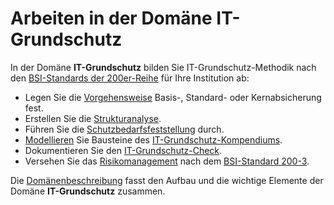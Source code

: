 # Arbeiten in der Domäne IT-Grundschutz

In der Domäne **IT-Grundschutz** bilden Sie IT-Grundschutz-Methodik nach den [BSI-Standards der 200er-Reihe](https://www.bsi.bund.de/DE/Themen/Unternehmen-und-Organisationen/Standards-und-Zertifizierung/IT-Grundschutz/BSI-Standards/bsi-standards_node.html) für Ihre Institution ab:

- Legen Sie die [Vorgehensweise](/domain_it-gs/protection-approach.md) Basis-, Standard- oder Kernabsicherung fest.
- Erstellen Sie die [Strukturanalyse](/domain_it-gs/structure_analysis.md).
- Führen Sie die [Schutzbedarfsfeststellung](/domain_it-gs/protection_needs.md) durch.
- [Modellieren](/domain_it-gs/modelling.md) Sie Bausteine des [IT-Grundschutz-Kompendiums](https://www.bsi.bund.de/DE/Themen/Unternehmen-und-Organisationen/Standards-und-Zertifizierung/IT-Grundschutz/IT-Grundschutz-Kompendium/it-grundschutz-kompendium_node.html).
- Dokumentieren Sie den [IT-Grundschutz-Check](/domain_it-gs/it-grundschutz-check.md).
- Versehen Sie das [Risikomanagement](/domain_it-gs/risk-analysis.md) nach dem [BSI-Standard 200-3](https://www.bsi.bund.de/DE/Themen/Unternehmen-und-Organisationen/Standards-und-Zertifizierung/IT-Grundschutz/BSI-Standards/BSI-Standard-200-3-Risikomanagement/bsi-standard-200-3-risikomanagement_node.html).

Die [Domänenbeschreibung](/domain_it-gs/domain_description.md) fasst den Aufbau und die wichtige Elemente der Domäne **IT-Grundschutz** zusammen.
